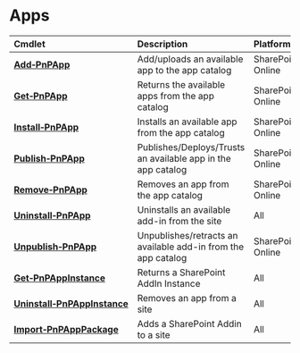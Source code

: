 # Apps 
Cmdlet|Description|Platform
:-----|:----------|:-------
**[Add&#8209;PnPApp](AddPnPApp.md)** |Add/uploads an available app to the app catalog|SharePoint Online
**[Get&#8209;PnPApp](GetPnPApp.md)** |Returns the available apps from the app catalog|SharePoint Online
**[Install&#8209;PnPApp](InstallPnPApp.md)** |Installs an available app from the app catalog|SharePoint Online
**[Publish&#8209;PnPApp](PublishPnPApp.md)** |Publishes/Deploys/Trusts an available app in the app catalog|SharePoint Online
**[Remove&#8209;PnPApp](RemovePnPApp.md)** |Removes an app from the app catalog|SharePoint Online
**[Uninstall&#8209;PnPApp](UninstallPnPApp.md)** |Uninstalls an available add-in from the site|All
**[Unpublish&#8209;PnPApp](UnpublishPnPApp.md)** |Unpublishes/retracts an available add-in from the app catalog|SharePoint Online
**[Get&#8209;PnPAppInstance](GetPnPAppInstance.md)** |Returns a SharePoint AddIn Instance|All
**[Uninstall&#8209;PnPAppInstance](UninstallPnPAppInstance.md)** |Removes an app from a site|All
**[Import&#8209;PnPAppPackage](ImportPnPAppPackage.md)** |Adds a SharePoint Addin to a site|All

